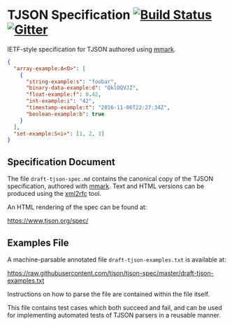 # TJSON Specification [![Build Status][build-image]][build-link] [![Gitter][chat-image]][chat-link]

[build-image]: https://travis-ci.org/tjson/tjson-spec.svg?branch=master
[build-link]: https://travis-ci.org/tjson/tjson-spec
[chat-image]: https://img.shields.io/gitter/room/gitterHQ/gitter.svg
[chat-link]: https://gitter.im/tjson/Lobby

IETF-style specification for TJSON authored using [mmark].

[mmark]: https://github.com/miekg/mmark

```json
{
  "array-example:A<O>": [
    {
      "string-example:s": "foobar",
      "binary-data-example:d": "QklOQVJZ",
      "float-example:f": 0.42,
      "int-example:i": "42",
      "timestamp-example:t": "2016-11-06T22:27:34Z",
      "boolean-example:b": true
    }
  ],
  "set-example:S<i>": [1, 2, 3]
}
```

## Specification Document

The file `draft-tjson-spec.md` contains the canonical copy of the TJSON
specification, authored with [mmark]. Text and HTML versions can be
produced using the [xml2rfc] tool.

An HTML rendering of the spec can be found at:

https://www.tjson.org/spec/

[xml2rfc]: https://xml2rfc.tools.ietf.org/

## Examples File

A machine-parsable annotated file `draft-tjson-examples.txt` is available at:

https://raw.githubusercontent.com/tjson/tjson-spec/master/draft-tjson-examples.txt

Instructions on how to parse the file are contained within the file itself.

This file contains test cases which both succeed and fail, and can be used for
implementing automated tests of TJSON parsers in a reusable manner.
